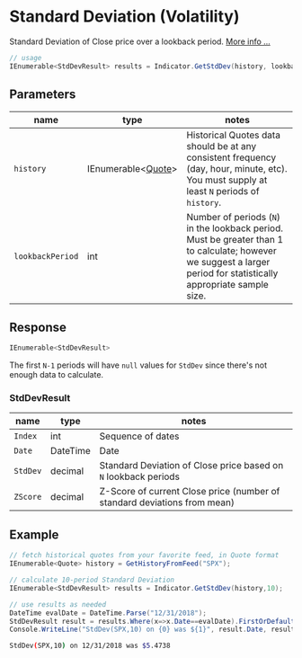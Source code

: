 ﻿# Standard Deviation (Volatility)

Standard Deviation of Close price over a lookback period.
[More info ...](https://school.stockcharts.com/doku.php?id=technical_indicators:standard_deviation_volatility)

```csharp
// usage
IEnumerable<StdDevResult> results = Indicator.GetStdDev(history, lookbackPeriod);  
```

## Parameters

| name | type | notes
| -- |-- |--
| `history` | IEnumerable\<[Quote](/GUIDE.md#Quote)\> | Historical Quotes data should be at any consistent frequency (day, hour, minute, etc).  You must supply at least `N` periods of `history`.
| `lookbackPeriod` | int | Number of periods (`N`) in the lookback period.  Must be greater than 1 to calculate; however we suggest a larger period for statistically appropriate sample size.

## Response

```csharp
IEnumerable<StdDevResult>
```

The first `N-1` periods will have `null` values for `StdDev` since there's not enough data to calculate.

### StdDevResult

| name | type | notes
| -- |-- |--
| `Index` | int | Sequence of dates
| `Date` | DateTime | Date
| `StdDev` | decimal | Standard Deviation of Close price based on `N` lookback periods
| `ZScore` | decimal | Z-Score of current Close price (number of standard deviations from mean)

## Example

```csharp
// fetch historical quotes from your favorite feed, in Quote format
IEnumerable<Quote> history = GetHistoryFromFeed("SPX");

// calculate 10-period Standard Deviation
IEnumerable<StdDevResult> results = Indicator.GetStdDev(history,10);

// use results as needed
DateTime evalDate = DateTime.Parse("12/31/2018");
StdDevResult result = results.Where(x=>x.Date==evalDate).FirstOrDefault();
Console.WriteLine("StdDev(SPX,10) on {0} was ${1}", result.Date, result.StdDev);
```

```bash
StdDev(SPX,10) on 12/31/2018 was $5.4738
```

